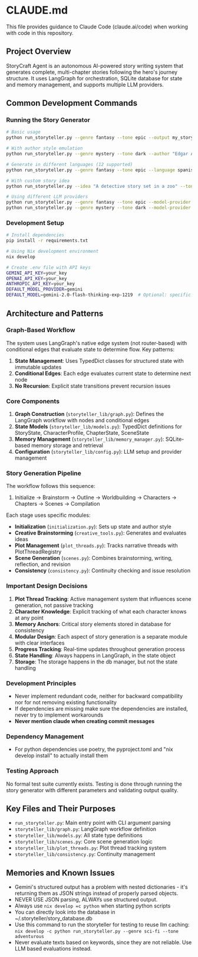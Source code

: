 # CLAUDE.md

This file provides guidance to Claude Code (claude.ai/code) when working with code in this repository.

## Project Overview

StoryCraft Agent is an autonomous AI-powered story writing system that generates complete, multi-chapter stories following the hero's journey structure. It uses LangGraph for orchestration, SQLite database for state and memory management, and supports multiple LLM providers.

## Common Development Commands

### Running the Story Generator
```bash
# Basic usage
python run_storyteller.py --genre fantasy --tone epic --output my_story.md

# With author style emulation
python run_storyteller.py --genre mystery --tone dark --author "Edgar Allan Poe"

# Generate in different languages (12 supported)
python run_storyteller.py --genre fantasy --tone epic --language spanish

# With custom story idea
python run_storyteller.py --idea "A detective story set in a zoo" --tone mysterious

# Using different LLM providers
python run_storyteller.py --genre fantasy --tone epic --model-provider openai
python run_storyteller.py --genre mystery --tone dark --model-provider anthropic
```

### Development Setup
```bash
# Install dependencies
pip install -r requirements.txt

# Using Nix development environment
nix develop

# Create .env file with API keys
GEMINI_API_KEY=your_key
OPENAI_API_KEY=your_key
ANTHROPIC_API_KEY=your_key
DEFAULT_MODEL_PROVIDER=gemini
DEFAULT_MODEL=gemini-2.0-flash-thinking-exp-1219  # Optional: specific model to use
```

## Architecture and Patterns

### Graph-Based Workflow
The system uses LangGraph's native edge system (not router-based) with conditional edges that evaluate state to determine flow. Key patterns:

1. **State Management**: Uses TypedDict classes for structured state with immutable updates
2. **Conditional Edges**: Each edge evaluates current state to determine next node
3. **No Recursion**: Explicit state transitions prevent recursion issues

### Core Components

1. **Graph Construction** (`storyteller_lib/graph.py`): Defines the LangGraph workflow with nodes and conditional edges
2. **State Models** (`storyteller_lib/models.py`): TypedDict definitions for StoryState, CharacterProfile, ChapterState, SceneState
3. **Memory Management** (`storyteller_lib/memory_manager.py`): SQLite-based memory storage and retrieval
4. **Configuration** (`storyteller_lib/config.py`): LLM setup and provider management

### Story Generation Pipeline

The workflow follows this sequence:
1. Initialize → Brainstorm → Outline → Worldbuilding → Characters → Chapters → Scenes → Compilation

Each stage uses specific modules:
- **Initialization** (`initialization.py`): Sets up state and author style
- **Creative Brainstorming** (`creative_tools.py`): Generates and evaluates ideas
- **Plot Management** (`plot_threads.py`): Tracks narrative threads with PlotThreadRegistry
- **Scene Generation** (`scenes.py`): Combines brainstorming, writing, reflection, and revision
- **Consistency** (`consistency.py`): Continuity checking and issue resolution

### Important Design Decisions

1. **Plot Thread Tracking**: Active management system that influences scene generation, not passive tracking
2. **Character Knowledge**: Explicit tracking of what each character knows at any point
3. **Memory Anchors**: Critical story elements stored in database for consistency
4. **Modular Design**: Each aspect of story generation is a separate module with clear interfaces
5. **Progress Tracking**: Real-time updates throughout generation process
6. **State Handling**: Always happens in LangGraph, in the state object
7. **Storage**: The storage happens in the db manager, but not the state handling

### Development Principles

- Never implement redundant code, neither for backward compatibility nor for not removing existing functionality
- If dependencies are missing make sure the dependencies are installed, never try to implement workarounds
- **Never mention claude when creating commit messages**

### Dependency Management

- For python dependencies use poetry, the pyproject.toml and "nix develop install" to actually install them

### Testing Approach

No formal test suite currently exists. Testing is done through running the story generator with different parameters and validating output quality.

## Key Files and Their Purposes

- `run_storyteller.py`: Main entry point with CLI argument parsing
- `storyteller_lib/graph.py`: LangGraph workflow definition
- `storyteller_lib/models.py`: All state type definitions
- `storyteller_lib/scenes.py`: Core scene generation logic
- `storyteller_lib/plot_threads.py`: Plot thread tracking system
- `storyteller_lib/consistency.py`: Continuity management

## Memories and Known Issues

- Gemini's structured output has a problem with nested dictionaries - it's returning them as JSON strings instead of properly parsed objects.
- NEVER USE JSON parsing, ALWAYs use structured output.
- Always use `nix develop =c python` when starting python scripts
- You can directly look into the database in ~/.storyteller/story_database.db
- Use this command to run the storyteller for testing to reuse llm caching: `nix develop -c python run_storyteller.py --genre sci-fi --tone adventurous`
- Never evaluate texts based on keywords, since they are not reliable. Use LLM based evaluations instead.